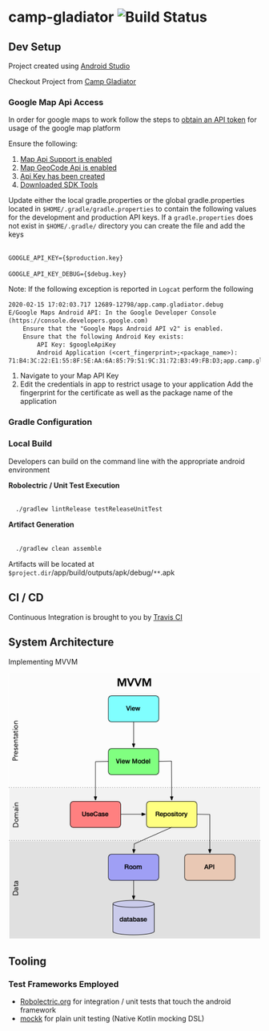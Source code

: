 # camp-gladiator ![Build Status](https://travis-ci.org/mlemley/camp-gladiator.svg?branch=master)

## Dev Setup

Project created using [Android Studio](https://developer.android.com/studio/index.html)

Checkout Project from [Camp Gladiator](https://github.com/mlemley/camp-gladiator)

### Google Map Api Access

In order for google maps to work follow the steps to [obtain an API token](https://developers.google.com/maps/documentation/android-sdk/get-api-key) for usage of the google map platform

Ensure the following:
1) [Map Api Support is enabled](https://console.cloud.google.com/apis/library/maps-android-backend.googleapis.com)
1) [Map GeoCode Api is enabled](https://console.cloud.google.com/marketplace/details/google/geocoding-backend.googleapis.com)
2) [Api Key has been created](https://console.cloud.google.com/apis/credentials)
3) [Downloaded SDK Tools](https://developer.android.com/studio/intro/update.html#sdk-manager)

Update either the local gradle.properties or the global gradle.properties located in `$HOME/.gradle/gradle.properties` 
to contain the following values for the development and production API keys.  If a `gradle.properties` does not exist 
in `$HOME/.gradle/` directory you can create the file and add the keys

```gradle.properties

GOOGLE_API_KEY={$production.key}

GOOGLE_API_KEY_DEBUG={$debug.key}
```

Note: If the following exception is reported in `Logcat` perform the following

```jshelllanguage
2020-02-15 17:02:03.717 12689-12798/app.camp.gladiator.debug E/Google Maps Android API: In the Google Developer Console (https://console.developers.google.com)
    Ensure that the "Google Maps Android API v2" is enabled.
    Ensure that the following Android Key exists:
    	API Key: $googleApiKey
    	Android Application (<cert_fingerprint>;<package_name>): 71:B4:3C:22:E1:55:8F:5E:AA:6A:85:79:51:9C:31:72:B3:49:FB:D3;app.camp.gladiator.debug
```

1) Navigate to your Map API Key
2) Edit the credentials in app to restrict usage to your application Add the fingerprint for the certificate as well as the package name of the application

### Gradle Configuration

### Local Build

Developers can build on the command line with the appropriate android environment


**Robolectric / Unit Test Execution**

```sh

  ./gradlew lintRelease testReleaseUnitTest

```

**Artifact Generation**

```sh

  ./gradlew clean assemble

```

Artifacts will be located at `$project.dir`/app/build/outputs/apk/debug/`**`.apk


## CI / CD

Continuous Integration is brought to you by [Travis CI](https://travis-ci.org/mlemley/camp-gladiator)


## System Architecture

Implementing MVVM

![](./docs/mvvm.png)

## Tooling

### Test Frameworks Employed
* [Robolectric.org](https://robolectric.org) for integration / unit tests that touch the android framework
* [mockk](https://mockk.io/) for plain unit testing (Native Kotlin mocking DSL)

